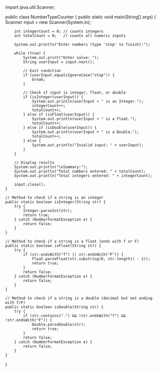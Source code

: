 import java.util.Scanner;

public class NumberTypeCounter {
    public static void main(String[] args) {
        Scanner input = new Scanner(System.in);

        int integerCount = 0; // counts integers
        int totalCount = 0;   // counts all numeric inputs

        System.out.println("Enter numbers (type 'stop' to finish):");

        while (true) {
            System.out.print("Enter value: ");
            String userInput = input.next();

            // Exit condition
            if (userInput.equalsIgnoreCase("stop")) {
                break;
            }

            // Check if input is integer, float, or double
            if (isInteger(userInput)) {
                System.out.println(userInput + " is an Integer.");
                integerCount++;
                totalCount++;
            } else if (isFloat(userInput)) {
                System.out.println(userInput + " is a Float.");
                totalCount++;
            } else if (isDouble(userInput)) {
                System.out.println(userInput + " is a Double.");
                totalCount++;
            } else {
                System.out.println("Invalid input: " + userInput);
            }
        }

        // Display results
        System.out.println("\nSummary:");
        System.out.println("Total numbers entered: " + totalCount);
        System.out.println("Total integers entered: " + integerCount);

        input.close();
    }

    // Method to check if a string is an integer
    public static boolean isInteger(String str) {
        try {
            Integer.parseInt(str);
            return true;
        } catch (NumberFormatException e) {
            return false;
        }
    }

    // Method to check if a string is a float (ends with f or F)
    public static boolean isFloat(String str) {
        try {
            if (str.endsWith("f") || str.endsWith("F")) {
                Float.parseFloat(str.substring(0, str.length() - 1));
                return true;
            }
            return false;
        } catch (NumberFormatException e) {
            return false;
        }
    }

    // Method to check if a string is a double (decimal but not ending with f/F)
    public static boolean isDouble(String str) {
        try {
            if (str.contains(".") && !str.endsWith("f") && !str.endsWith("F")) {
                Double.parseDouble(str);
                return true;
            }
            return false;
        } catch (NumberFormatException e) {
            return false;
        }
    }
}
